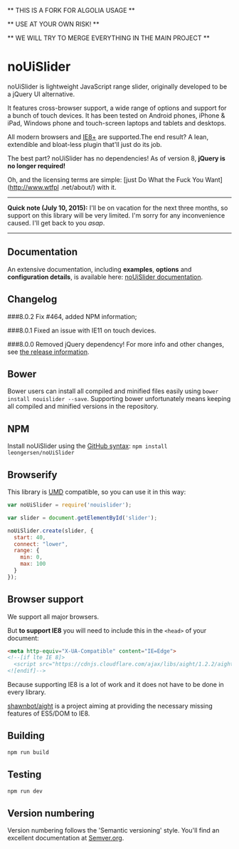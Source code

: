 ** THIS IS A FORK FOR ALGOLIA USAGE **

** USE AT YOUR OWN RISK! **

** WE WILL TRY TO MERGE EVERYTHING IN THE MAIN PROJECT **

# noUiSlider

noUiSlider is lightweight JavaScript range slider, originally developed to be a jQuery UI alternative.

It features cross-browser support, a wide range of options and support for a bunch of touch devices. It has been tested on Android phones, iPhone & iPad, Windows phone and touch-screen laptops and tablets and desktops.

All modern browsers and [IE8+](#browser-support) are supported.The end result? A lean, extendible and bloat-less plugin that'll just do its job.

The best part? noUiSlider has no dependencies! As of version 8, **jQuery is no longer required!**

Oh, and the licensing terms are simple: [just Do What the Fuck You Want](http://www.wtfpl
.net/about/) with it.

-------------------------------------

**Quick note (July 10, 2015):** I'll be on vacation for the next three months, so support on this library will be very limited. I'm sorry for any inconvenience caused. I'll get back to you *asap*.

-------------------------------------

Documentation
-------
An extensive documentation, including **examples**, **options** and **configuration details**, is available here: [noUiSlider documentation](http://refreshless.com/nouislider/).

Changelog
---------
###8.0.2
Fix #464, added NPM information;

###8.0.1
Fixed an issue with IE11 on touch devices.

###8.0.0
Removed jQuery dependency! For more info and other changes, see [the release information](http://refreshless.com/nouislider/new-version).

Bower
-----
Bower users can install all compiled and minified files easily using `bower install nouislider --save`. Supporting bower unfortunately means keeping all compiled and minified versions in the repository.

NPM
---
Install noUiSlider using the [GitHub syntax](https://github.com/leongersen/noUiSlider/issues/433#issuecomment-118330780):
```npm install leongersen/noUiSlider```

Browserify
----------
This library is [UMD](https://github.com/umdjs/umd) compatible, so you can use it in this way:

```javascript
var noUiSlider = require('nouislider');

var slider = document.getElementById('slider');

noUiSlider.create(slider, {
  start: 40,
  connect: "lower",
  range: {
    min: 0,
    max: 100
  }
});
```

Browser support
---------------

We support all major browsers.

But **to support IE8** you will need to include this in the `<head>` of your document:

```html
<meta http-equiv="X-UA-Compatible" content="IE=Edge">
<!--[if lte IE 8]>
  <script src="https://cdnjs.cloudflare.com/ajax/libs/aight/1.2.2/aight.min.js"></script>
<![endif]-->
```

Because supporting IE8 is a lot of work and it does not have to be done in every library.

[shawnbot/aight](https://github.com/shawnbot/aight) is a project aiming at providing the necessary
missing features of ES5/DOM to IE8.

Building
--------

```sh
npm run build
```

Testing
-------

```sh
npm run dev
```

Version numbering
------------------------------
Version numbering follows the 'Semantic versioning' style.
You'll find an excellent documentation at [Semver.org](http://semver.org/).
